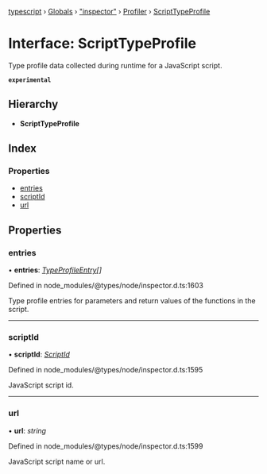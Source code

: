 [typescript](../README.md) › [Globals](../globals.md) › ["inspector"](../modules/_inspector_.md) › [Profiler](../modules/_inspector_.profiler.md) › [ScriptTypeProfile](_inspector_.profiler.scripttypeprofile.md)

# Interface: ScriptTypeProfile

Type profile data collected during runtime for a JavaScript script.

**`experimental`** 

## Hierarchy

* **ScriptTypeProfile**

## Index

### Properties

* [entries](_inspector_.profiler.scripttypeprofile.md#entries)
* [scriptId](_inspector_.profiler.scripttypeprofile.md#scriptid)
* [url](_inspector_.profiler.scripttypeprofile.md#url)

## Properties

###  entries

• **entries**: *[TypeProfileEntry](_inspector_.profiler.typeprofileentry.md)[]*

Defined in node_modules/@types/node/inspector.d.ts:1603

Type profile entries for parameters and return values of the functions in the script.

___

###  scriptId

• **scriptId**: *[ScriptId](../modules/_inspector_.runtime.md#scriptid)*

Defined in node_modules/@types/node/inspector.d.ts:1595

JavaScript script id.

___

###  url

• **url**: *string*

Defined in node_modules/@types/node/inspector.d.ts:1599

JavaScript script name or url.
